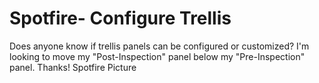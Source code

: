 
# Spotfire- Configure Trellis

Does anyone know if trellis panels can be configured or customized? I'm looking to move my "Post-Inspection" panel below my "Pre-Inspection" panel.
Thanks!
Spotfire Picture

        